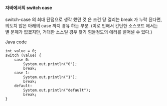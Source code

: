 <h4> 자바에서의 switch case </h4>
 
switch-case 의 최대 단점으로 생각 했던 것 은
조건 당 걸리는 break 가 누락 된다면, 의도치 않은 아래의 case 까지 경유 하는 부분. 
(이로 인해서 간단한 소스코드 에서는 별 문제가 없겠지만, 거대한 소스일 경우 찾기 힘들정도의 에러를 뱉어낼 수 있다.)

Java code
~~~
int value = 0;
switch (value) {
    case 0:
        System.out.println("0");
        break;
    case 1:
        System.out.println("1");
        break;
    default:
        System.out.println("default");
        break;
}
~~~
  
      
    